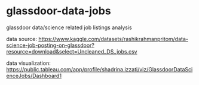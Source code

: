 # glassdoor-data-jobs
glassdoor data/science related job listings analysis

data source: https://www.kaggle.com/datasets/rashikrahmanpritom/data-science-job-posting-on-glassdoor?resource=download&select=Uncleaned_DS_jobs.csv

data visualization: https://public.tableau.com/app/profile/shadrina.izzati/viz/GlassdoorDataScienceJobs/Dashboard1
